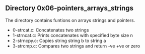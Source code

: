 ## Directory 0x06-pointers_arrays_strings
The directory contains funtions on arrays strings and pointers.
* 0-strcat.c: Concatenates two strings
* 1-strncat.c: Prints concatenates with specified byte size n
* 2-strncpy.c: Copies string string b to string a
* 3-strcmp.c: Compares two strings and return -ve +ve or zero 

